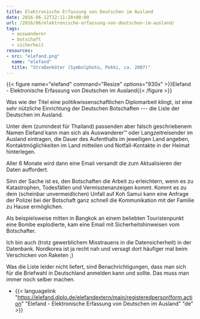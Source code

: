 ```yaml
---
title: Elektronische Erfassung von Deutschen im Ausland
date: 2016-06-12T12:11:28+00:00
url: /2016/06/elektronische-erfassung-von-deutschen-im-ausland/
tags:
  - auswanderer
  - botschaft
  - sicherheit
resources:
- src: "elefand.png"
  name: "elefand"
  title: "Straßenköter (Symbolphoto, Pokki, ca. 2007)"
---
```


{{< figure name="elefand" command="Resize" options="930x" >}}Elefand - Elektronische Erfassung von Deutschen im Ausland{{< /figure >}}

Was wie der Titel eine politikwissenschaftlichen Diplomarbeit klingt, ist eine sehr nützliche Einrichtung der Deutschen Botschaften --- die Liste der Deutschen im Ausland.

Unter dem (zumindest für Thailand) passenden aber falsch geschriebenem Namen Elefand kann man sich als Auswanderer&trade; oder Langzeitreisender im Ausland eintragen, die Dauer des Aufenthalts im jeweiligen Land angeben, Kontaktmöglichkeiten im Land mitteilen und Notfall-Kontakte in der Heimat hinterlegen.

Aller 6 Monate wird dann eine Email versandt die zum Aktualisieren der Daten auffordert.

Sinn der Sache ist es, den Botschaften die Arbeit zu erleichtern, wenn es zu Katastrophen, Todesfällen und Vermisstenanzeigen kommt. Kommt es zu dem (scheinbar unvermeidlichen) Unfall auf Koh Samui kann eine Anfrage der Polizei bei der Botschaft ganz schnell die Kommunikation mit der Familie zu Hause ermöglichen.

Als beispielsweise mitten in Bangkok an einem beliebten Touristenpunkt eine Bombe explodierte, kam eine Email mit Sicherheitshinweisen vom Botschafter.

Ich bin auch (trotz gewerblichem Misstrauens in die Datensicherheit) in der Datenbank. Nordkorea ist ja recht nah und versagt dort häufiger mal beim Verschicken von Raketen ;)

Was die Liste leider nicht liefert, sind Benachrichtigungen, dass man sich für die Briefwahl in Deutschland anmelden kann und sollte. Das muss man immer noch selber machen.

- {{< languagelink "<https://elefand.diplo.de/elefandextern/main/registeredperson!form.action>" "Elefand - Elektronische Erfassung von Deutschen im Ausland" "de" >}}
